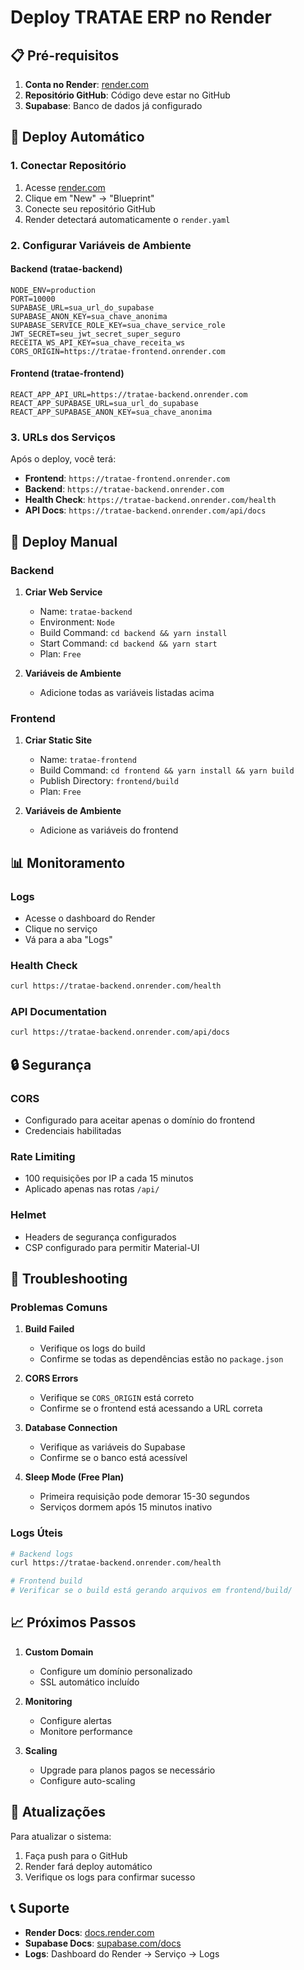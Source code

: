 # Deploy TRATAE ERP no Render

## 📋 Pré-requisitos

1. **Conta no Render**: [render.com](https://render.com)
2. **Repositório GitHub**: Código deve estar no GitHub
3. **Supabase**: Banco de dados já configurado

## 🚀 Deploy Automático

### 1. Conectar Repositório

1. Acesse [render.com](https://render.com)
2. Clique em "New" → "Blueprint"
3. Conecte seu repositório GitHub
4. Render detectará automaticamente o `render.yaml`

### 2. Configurar Variáveis de Ambiente

#### Backend (tratae-backend)
```
NODE_ENV=production
PORT=10000
SUPABASE_URL=sua_url_do_supabase
SUPABASE_ANON_KEY=sua_chave_anonima
SUPABASE_SERVICE_ROLE_KEY=sua_chave_service_role
JWT_SECRET=seu_jwt_secret_super_seguro
RECEITA_WS_API_KEY=sua_chave_receita_ws
CORS_ORIGIN=https://tratae-frontend.onrender.com
```

#### Frontend (tratae-frontend)
```
REACT_APP_API_URL=https://tratae-backend.onrender.com
REACT_APP_SUPABASE_URL=sua_url_do_supabase
REACT_APP_SUPABASE_ANON_KEY=sua_chave_anonima
```

### 3. URLs dos Serviços

Após o deploy, você terá:
- **Frontend**: `https://tratae-frontend.onrender.com`
- **Backend**: `https://tratae-backend.onrender.com`
- **Health Check**: `https://tratae-backend.onrender.com/health`
- **API Docs**: `https://tratae-backend.onrender.com/api/docs`

## 🔧 Deploy Manual

### Backend

1. **Criar Web Service**
   - Name: `tratae-backend`
   - Environment: `Node`
   - Build Command: `cd backend && yarn install`
   - Start Command: `cd backend && yarn start`
   - Plan: `Free`

2. **Variáveis de Ambiente**
   - Adicione todas as variáveis listadas acima

### Frontend

1. **Criar Static Site**
   - Name: `tratae-frontend`
   - Build Command: `cd frontend && yarn install && yarn build`
   - Publish Directory: `frontend/build`
   - Plan: `Free`

2. **Variáveis de Ambiente**
   - Adicione as variáveis do frontend

## 📊 Monitoramento

### Logs
- Acesse o dashboard do Render
- Clique no serviço
- Vá para a aba "Logs"

### Health Check
```bash
curl https://tratae-backend.onrender.com/health
```

### API Documentation
```bash
curl https://tratae-backend.onrender.com/api/docs
```

## 🔒 Segurança

### CORS
- Configurado para aceitar apenas o domínio do frontend
- Credenciais habilitadas

### Rate Limiting
- 100 requisições por IP a cada 15 minutos
- Aplicado apenas nas rotas `/api/`

### Helmet
- Headers de segurança configurados
- CSP configurado para permitir Material-UI

## 🐛 Troubleshooting

### Problemas Comuns

1. **Build Failed**
   - Verifique os logs do build
   - Confirme se todas as dependências estão no `package.json`

2. **CORS Errors**
   - Verifique se `CORS_ORIGIN` está correto
   - Confirme se o frontend está acessando a URL correta

3. **Database Connection**
   - Verifique as variáveis do Supabase
   - Confirme se o banco está acessível

4. **Sleep Mode (Free Plan)**
   - Primeira requisição pode demorar 15-30 segundos
   - Serviços dormem após 15 minutos inativo

### Logs Úteis

```bash
# Backend logs
curl https://tratae-backend.onrender.com/health

# Frontend build
# Verificar se o build está gerando arquivos em frontend/build/
```

## 📈 Próximos Passos

1. **Custom Domain**
   - Configure um domínio personalizado
   - SSL automático incluído

2. **Monitoring**
   - Configure alertas
   - Monitore performance

3. **Scaling**
   - Upgrade para planos pagos se necessário
   - Configure auto-scaling

## 🔄 Atualizações

Para atualizar o sistema:
1. Faça push para o GitHub
2. Render fará deploy automático
3. Verifique os logs para confirmar sucesso

## 📞 Suporte

- **Render Docs**: [docs.render.com](https://docs.render.com)
- **Supabase Docs**: [supabase.com/docs](https://supabase.com/docs)
- **Logs**: Dashboard do Render → Serviço → Logs
